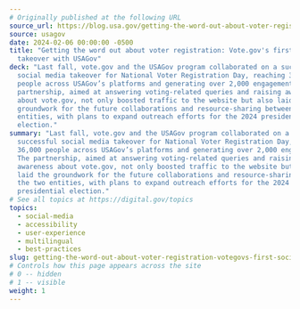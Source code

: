 ```yaml
---
# Originally published at the following URL
source_url: https://blog.usa.gov/getting-the-word-out-about-voter-registration-vote.govs-first-social-media-takeover-with-usagov
source: usagov
date: 2024-02-06 00:00:00 -0500
title: "Getting the word out about voter registration: Vote.gov's first social media
  takeover with USAGov"
deck: "Last fall, vote.gov and the USAGov program collaborated on a successful
  social media takeover for National Voter Registration Day, reaching 36,000
  people across USAGov’s platforms and generating over 2,000 engagements. The
  partnership, aimed at answering voting-related queries and raising awareness
  about vote.gov, not only boosted traffic to the website but also laid the
  groundwork for the future collaborations and resource-sharing between the two
  entities, with plans to expand outreach efforts for the 2024 presidential
  election."
summary: "Last fall, vote.gov and the USAGov program collaborated on a
  successful social media takeover for National Voter Registration Day, reaching
  36,000 people across USAGov’s platforms and generating over 2,000 engagements.
  The partnership, aimed at answering voting-related queries and raising
  awareness about vote.gov, not only boosted traffic to the website but also
  laid the groundwork for the future collaborations and resource-sharing between
  the two entities, with plans to expand outreach efforts for the 2024
  presidential election."
# See all topics at https://digital.gov/topics
topics:
  - social-media
  - accessibility
  - user-experience
  - multilingual
  - best-practices
slug: getting-the-word-out-about-voter-registration-votegovs-first-social-media-takeover-with-usagov
# Controls how this page appears across the site
# 0 -- hidden
# 1 -- visible
weight: 1
---
```

